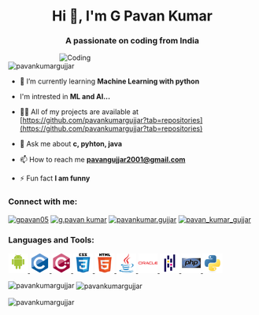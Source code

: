 
<h1 align="center">Hi 👋, I'm G Pavan Kumar</h1>
<h3 align="center">A passionate on coding from India</h3>
<img align="right" alt="Coding" width="400" src="https://codeandhack.com/wp-content/uploads/2018/10/Most-in-demand-programming-languages.jpeg">

<p align="left"> <img src="https://komarev.com/ghpvc/?username=pavankumargujjar&label=Profile%20views&color=0e75b6&style=flat" alt="pavankumargujjar" /> </p>

- 🌱 I’m currently learning **Machine Learning with python**
- I'm intrested in **ML and AI...**

- 👨‍💻 All of my projects are available at [https://github.com/pavankumargujjar?tab=repositories](https://github.com/pavankumargujjar?tab=repositories)

- 💬 Ask me about **c, pyhton, java**

- 📫 How to reach me **pavangujjar2001@gmail.com**

- ⚡ Fun fact **I am funny**

<h3 align="left">Connect with me:</h3>
<p align="left">
<a href="https://twitter.com/gpavan05" target="blank"><img align="center" src="https://raw.githubusercontent.com/rahuldkjain/github-profile-readme-generator/master/src/images/icons/Social/twitter.svg" alt="gpavan05" height="30" width="40" /></a>
<a href="https://linkedin.com/in/g.pavan kumar" target="blank"><img align="center" src="https://raw.githubusercontent.com/rahuldkjain/github-profile-readme-generator/master/src/images/icons/Social/linked-in-alt.svg" alt="g.pavan kumar" height="30" width="40" /></a>
<a href="https://fb.com/pavankumar.gujjar" target="blank"><img align="center" src="https://raw.githubusercontent.com/rahuldkjain/github-profile-readme-generator/master/src/images/icons/Social/facebook.svg" alt="pavankumar.gujjar" height="30" width="40" /></a>
<a href="https://instagram.com/pavan_kumar_gujjar" target="blank"><img align="center" src="https://raw.githubusercontent.com/rahuldkjain/github-profile-readme-generator/master/src/images/icons/Social/instagram.svg" alt="pavan_kumar_gujjar" height="30" width="40" /></a>
</p>

<h3 align="left">Languages and Tools:</h3>
<p align="left"> <a href="https://developer.android.com" target="_blank" rel="noreferrer"> <img src="https://raw.githubusercontent.com/devicons/devicon/master/icons/android/android-original-wordmark.svg" alt="android" width="40" height="40"/> </a> <a href="https://www.cprogramming.com/" target="_blank" rel="noreferrer"> <img src="https://raw.githubusercontent.com/devicons/devicon/master/icons/c/c-original.svg" alt="c" width="40" height="40"/> </a> <a href="https://www.w3schools.com/cpp/" target="_blank" rel="noreferrer"> <img src="https://raw.githubusercontent.com/devicons/devicon/master/icons/cplusplus/cplusplus-original.svg" alt="cplusplus" width="40" height="40"/> </a> <a href="https://www.w3schools.com/css/" target="_blank" rel="noreferrer"> <img src="https://raw.githubusercontent.com/devicons/devicon/master/icons/css3/css3-original-wordmark.svg" alt="css3" width="40" height="40"/> </a> <a href="https://www.w3.org/html/" target="_blank" rel="noreferrer"> <img src="https://raw.githubusercontent.com/devicons/devicon/master/icons/html5/html5-original-wordmark.svg" alt="html5" width="40" height="40"/> </a> <a href="https://www.java.com" target="_blank" rel="noreferrer"> <img src="https://raw.githubusercontent.com/devicons/devicon/master/icons/java/java-original.svg" alt="java" width="40" height="40"/> </a> <a href="https://www.oracle.com/" target="_blank" rel="noreferrer"> <img src="https://raw.githubusercontent.com/devicons/devicon/master/icons/oracle/oracle-original.svg" alt="oracle" width="40" height="40"/> </a> <a href="https://pandas.pydata.org/" target="_blank" rel="noreferrer"> <img src="https://raw.githubusercontent.com/devicons/devicon/2ae2a900d2f041da66e950e4d48052658d850630/icons/pandas/pandas-original.svg" alt="pandas" width="40" height="40"/> </a> <a href="https://www.php.net" target="_blank" rel="noreferrer"> <img src="https://raw.githubusercontent.com/devicons/devicon/master/icons/php/php-original.svg" alt="php" width="40" height="40"/> </a> <a href="https://www.python.org" target="_blank" rel="noreferrer"> <img src="https://raw.githubusercontent.com/devicons/devicon/master/icons/python/python-original.svg" alt="python" width="40" height="40"/> </a> </p>

<p><img align="left" src="https://github-readme-stats.vercel.app/api/top-langs?username=pavankumargujjar&show_icons=true&locale=en&layout=compact" alt="pavankumargujjar" /></p>

<p>&nbsp;<img align="center" src="https://github-readme-stats.vercel.app/api?username=pavankumargujjar&show_icons=true&locale=en" alt="pavankumargujjar" /></p>

<p><img align="center" src="https://github-readme-streak-stats.herokuapp.com/?user=pavankumargujjar&" alt="pavankumargujjar" /></p>
